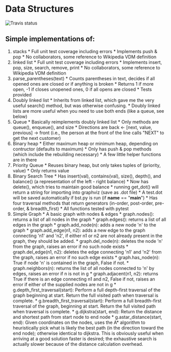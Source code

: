 Data Structures
=====

![Travis status](https://travis-ci.org/jbbrokaw/data-structures.svg?branch=master "Travis status")


## Simple implementations of:
  1. stacks
    * Full unit test coverage including errors
    * Implements push & pop
    * No collaborators, some reference to Wikipedia VDM definition
  2. linked list
    * Full unit test coverage including errors
    * Implements insert, pop, size, search, remove, print
    * No collaborators, some reference to Wikipedia VDM definition
  3. parse_parentheses(text)
    * Counts parentheses in text, decides if all opened ones are closed or if anything is broken
    * Returns 1 if more open, -1 if closes unopened ones, 0 if all opens are closed
    * Tests provided
  4. Doubly linked list
    * Inherits from linked list, which gave me the very useful search() method,
      but was otherwise confusing.
    * Doubly linked lists are more useful when you need to use both ends (like a queue, see below)
  5. Queue
    * Basically reimplements doubly linked list
    * Only methods are queue(), enqueue(), and size
    * Directions are back  <-  [next, value, previous] -> front (i.e., the person at the front of the line calls "NEXT" to get the next customer)
  6. Binary heap
    * Either maximum heap or minimum heap, depending on contructor (defaults to maximum)
    * Only has push & pop methods (which include the rebuilding necessary)
    * A few little helper functions are in there
  7. Priority Queue
    * Reuses binary heap, but only takes tuples of (priority, value)
    * Only returns value
  8. Binary Search Tree
    * Has insert(val), contains(val), size(), depth(), and balance() (a representation of the left - right balance)
    * Now has delete(), which tries to maintain good balance
    * running get_dot() will return a string for importing into graphviz (save as .dot file)
    * A test.dot will be saved automatically if bst.py is run (if __name__ == "__main__")
    * Has four traversal methods that return generators (in-order, post-order, pre-order, & breadth_first)
    * All functions tested with pytest
  9. Simple Graph
    * A basic graph with nodes & edges
    * graph.nodes(): returns a list of all nodes in the graph
    * graph.edges(): returns a list of all edges in the graph
    * graph.add_node(n): adds a new node 'n' to the graph
    * graph.add_edge(n1, n2): adds a new edge to the graph connecting 'n1' and 'n2', if either n1 or n2 are not already present in the graph, they should be added.
    * graph.del_node(n): deletes the node 'n' from the graph, raises an error if no such node exists
    * graph.del_edge(n1, n2): deletes the edge connecting 'n1' and 'n2' from the graph, raises an error if no such edge exists
    * graph.has_node(n): True if node 'n' is contained in the graph, False if not.
    * graph.neighbors(n): returns the list of all nodes connected to 'n' by edges, raises an error if n is not in g
    * graph.adjacent(n1, n2): returns True if there is an edge connecting n1 and n2, False if not, raises an error if either of the supplied nodes are not in g
    * g.depth_first_traversal(start): Perform a full depth-first traversal of the graph beginning at start. Return the full visited path when traversal is complete.
    * g.breadth_first_traversal(start): Perform a full breadth-first traversal of the graph, beginning at start. Return the full visited path when traversal is complete.
    * g.dijkstra(start, end): Return the distance and shortest path from start node to end node
    * g.astar_distance(start, end): Given coordinates on the nodes, uses the A* algorithm to heuristically pick what is likely the best path (in the direction toward the end node); otherwise identical to dijkstra. This is obviously useful when arriving at a good solution faster is desired; the exhaustive search is actually slower because of the distance calculation overhead.

